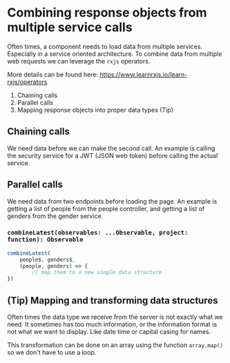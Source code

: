 # Combining response objects from multiple service calls
Often times, a component needs to load data from multiple services.
Especially in a service oriented architecture.
To combine data from multiple web requests we can leverage the `rxjs` operators.

More details can be found here:
https://www.learnrxjs.io/learn-rxjs/operators

1. Chaining calls
2. Parallel calls
3. Mapping response objects into proper data types (Tip)

## Chaining calls
We need data before we can make the second call.
An example is calling the security service for a JWT (JSON web token)
before calling the actual service.

## Parallel calls
We need data from two endpoints before loading the page.
An example is getting a list of people from the people controller,
and getting a list of genders from the gender service.

### `combineLatest(observables: ...Observable, project: function): Observable`

```typescript
combineLatest(
    people$, genders$,
    (people, genders) => {
        // map them to a new single data structure
})
```

## (Tip) Mapping and transforming data structures
Often times the data type we receive from the server is not exactly what we need.
It sometimes has too much information, or the information format
is not what we want to display. Like date time or capital casing for names.

This transformation can be done on an array using the function `array.map()`
so we don't have to use a loop.